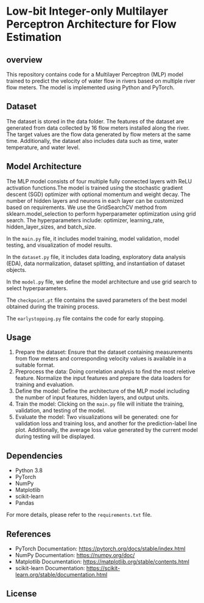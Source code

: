 # Low-bit Integer-only Multilayer Perceptron Architecture for Flow Estimation

## overview

This repository contains code for a Multilayer Perceptron (MLP) model trained to predict the velocity of water flow in rivers based on multiple river flow meters. The model is implemented using Python and PyTorch.

## Dataset

The dataset is stored in the data folder. The features of the dataset are generated from data collected by 16 flow meters installed along the river. The target values are the flow data generated by flow meters at the same time. Additionally, the dataset also includes data such as time, water temperature, and water level.

## Model Architecture

The MLP model consists of four multiple fully connected layers with ReLU activation functions.The model is trained using the stochastic gradient descent (SGD) optimizer with optional momentum and weight decay. The number of hidden layers and neurons in each layer can be customized based on requirements. We use the GridSearchCV method from sklearn.model_selection to perform hyperparameter optimization using grid search. The hyperparameters include: optimizer, learning_rate, hidden_layer_sizes, and batch_size.

In the `main.py` file, it includes model training, model validation, model testing, and visualization of model results.

In the `dataset.py` file, it includes data loading, exploratory data analysis (EDA), data normalization, dataset splitting, and instantiation of dataset objects.

In the `model.py` file, we define the model architecture and use grid search to select hyperparameters.

The `checkpoint.pt` file contains the saved parameters of the best model obtained during the training process.

The `earlystopping.py` file contains the code for early stopping.

## Usage

1. Prepare the dataset: Ensure that the dataset containing measurements from flow meters and corresponding velocity values is available in a suitable format.
2. Preprocess the data: Doing correlation analysis to find the most reletive feature. Normalize the input features and prepare the data loaders for training and evaluation.
3. Define the model: Define the architecture of the MLP model including the number of input features, hidden layers, and output units.
4. Train the model: Clicking on the `main.py` file will initiate the training, validation, and testing of the model.
5. Evaluate the model: Two visualizations will be generated: one for validation loss and training loss, and another for the prediction-label line plot. Additionally, the average loss value generated by the current model during testing will be displayed.

## Dependencies

- Python 3.8
- PyTorch
- NumPy
- Matplotlib
- scikit-learn
- Pandas

For more details, please refer to the `requirements.txt` file.

## References

- PyTorch Documentation: https://pytorch.org/docs/stable/index.html
- NumPy Documentation: https://numpy.org/doc/
- Matplotlib Documentation: https://matplotlib.org/stable/contents.html
- scikit-learn Documentation: https://scikit-learn.org/stable/documentation.html

## License